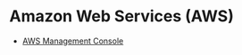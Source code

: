 # Amazon Web Services (AWS)
  
- [AWS Management Console](https://aws.amazon.com/console/ "AWS Management Console")
